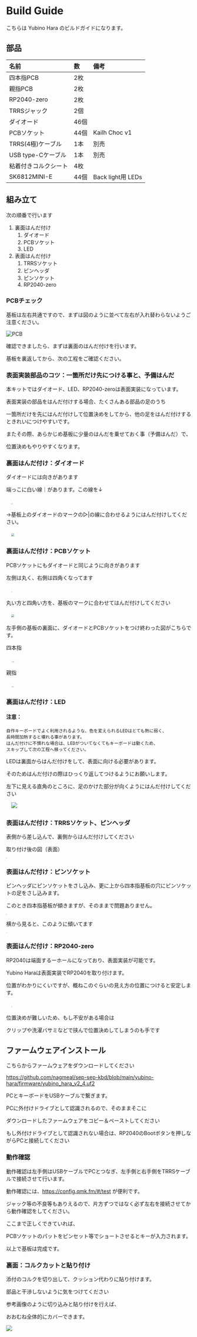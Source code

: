 # Build Guide

こちらは Yubino Hara のビルドガイドになります。


## 部品

| 名前                 | 数   | 備考              |
| :------------------- | :--- | :---------------- |
| 四本指PCB            | 2枚  |                   |
| 親指PCB              | 2枚  |                   |
| RP2040-zero          | 2枚  |                   |
| TRRSジャック         | 2個  |                   |
| ダイオード           | 46個 |                   |
| PCBソケット          | 44個 | Kailh Choc v1     |
| TRRS(4極)ケーブル    | 1本  | 別売              |
| USB type-Cケーブル   | 1本  | 別売              |
| 粘着付きコルクシート | 4枚  |                   |
| SK6812MINI-E         | 44個 | Back light用 LEDs |



## 組み立て



次の順番で行います

1. 裏面はんだ付け
   1. ダイオード
   2. PCBソケット
   3. LED
2. 表面はんだ付け
   1. TRRSソケット
   2. ピンヘッダ
   3. ピンソケット
   4. RP2040-zero



### PCBチェック

基板は左右共通ですので、まずは図のように並べて左右が入れ替わらないようご注意ください。

![PCB](photos/1_board.jpg)





確認できましたら、まずは裏面のはんだ付けを行います。

基板を裏返してから、次の工程をご確認ください。





### 表面実装部品のコツ：一箇所だけ先につける事と、予備はんだ

本キットではダイオード、LED、RP2040-zeroは表面実装になっています。

表面実装の部品をはんだ付けする場合、たくさんある部品の足のうち

一箇所だけを先にはんだ付けして位置決めをしてから、他の足をはんだ付けするときれいにつけやすいです。

またその際、あらかじめ基板に少量のはんだを乗せておく事（予備はんだ）で、

位置決めもやりやすくなります。





### 裏面はんだ付け：ダイオード

ダイオードには向きがあります

端っこに白い線｜があります。この線を↓

　<img src="photos/1_smd_diord.jpg" alt="diode" style="zoom:10%;" />

→基板上のダイオードのマークの▷|の線に合わせるようにはんだ付けしてください。

　<img src="photos/1_diode_silk.jpg" style="zoom:50%;" />







### 裏面はんだ付け：PCBソケット

PCBソケットにもダイオードと同じように向きがあります

左側は丸く、右側は四角くなってます

　<img src="photos/1_pcb_socket.jpg" style="zoom:10%;" />

丸い方と四角い方を、基板のマークに合わせてはんだ付けしてください

　<img src="photos/1_pcb_socket_silk.jpg" style="zoom:50%;" />





左手側の基板の裏面に、ダイオードとPCBソケットをつけ終わった図がこちらです。



四本指

　<img src="photos/2_1_diode_and_socket_ff.jpg" alt="四本指基板" style="zoom: 10%;" />



親指

　<img src="photos/2_2_diode_and_socket_th.jpg" alt="親指基板" style="zoom:10%;" />



### 裏面はんだ付け：LED

#### 注意：

```
自作キーボードでよく利用されるような、色を変えられるLEDはとても熱に弱く、
長時間加熱すると壊れる事があります。
はんだ付けに不慣れな場合は、LEDがついてなくてもキーボードは動くため、
スキップして次の工程へ移ってください。
```



LEDは裏面からはんだ付けをして、表面に向ける必要があります。

そのためはんだ付けの際はひっくり返してつけるようにお願いします。

左下に見える直角のところに、足のかけた部分が向くようにはんだ付けしてください

　<img src="photos/2_3_LED_silk.jpg" />





### 表面はんだ付け：TRRSソケット、ピンヘッダ

表側から差し込んで、裏側からはんだ付けしてください



取り付け後の図（表面）

<img src="photos/4_1_pin_header.jpg" style="zoom:10%;" />





### 表面はんだ付け：ピンソケット

ピンヘッダにピンソケットをさし込み、更に上から四本指基板の穴にピンソケットの足をさし込みます。

このとき四本指基板が傾きますが、そのままで問題ありません。

<img src="photos/4_3_pin_socket.jpg" style="zoom:10%;" />



横から見ると、このように傾いてます

<img src="photos/4_2_pin_socket_set.jpg" style="zoom:10%;" />





### 表面はんだ付け：RP2040-zero



RP2040は端面するーホールになっており、表面実装が可能です。

Yubino Haraは表面実装でRP2040を取り付けます。



位置がわかりにくいですが、概ねこのぐらいの見え方の位置につけると安定します。

　<img src="photos/5_rp2040.jpg" style="zoom:10%;" />



位置決めが難しいため、もし不安がある場合は

クリップや洗濯バサミなどで挟んで位置決めしてしまうのも手です



## ファームウェアインストール

こちらからファームウェアをダウンロードしてください

https://github.com/nagmeal/sep-sep-kbd/blob/main/yubino-hara/firmware/yubino_hara_v2_4.uf2



PCとキーボードをUSBケーブルで繋ぎます。

PCに外付けドライブとして認識されるので、そのままそこに

ダウンロードしたファームウェアをコピー＆ペーストしてください



もし外付けドライブとして認識されない場合は、RP2040のBootボタンを押しながらPCと接続してください



### 動作確認

動作確認は左手側はUSBケーブルでPCとつなぎ、左手側と右手側をTRRSケーブルで接続させて行います。

動作確認には、https://config.qmk.fm/#/test が便利です。



ジャック等の不良等もありえるので、片方ずつではなく必ず左右を接続させてから動作確認をしてください。

ここまで正しくできていれば、

PCBソケットのパットをピンセット等でショートさせるとキーが入力されます。



以上で基板は完成です。



### 裏面：コルクカットと貼り付け

添付のコルクを切り出して、クッション代わりに貼り付けます。

部品と干渉しないように気をつけてください

参考画像のように切り込みと貼り付けを行えば、

おおむね全体的にカバーできます。

![](photos/cork.jpg)